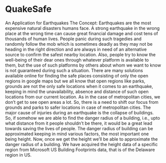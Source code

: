 # QuakeSafe 
An Application for Earthquakes 
The Concept:
Earthquakes are the most expensive natural disasters humans face. A strong earthquake in the wrong place at the wrong time can cause great financial damage and cost tens of thousands of human lives. People panic during such tragedies and randomly follow the mob which is sometimes deadly as they may not be heading in the right direction and are always in need of an alternative source to confirm the safest nearby location. Also, people try to know the well-being of their dear ones through whatever platform is available to them, but the use of such platforms by others about whom we want to know is not guaranteed during such a situation. 
There are many solutions available online for finding the safe places consisting of only the open regions in google maps but we all know that open regions like parks, grounds are not the only safe locations when it comes to an earthquake, keeping in mind the unavailability, absence and distance of such open locations from our current location. 
As in the case of metropolitan cities, we don’t get to see open areas a lot. So, there is a need to shift our focus from grounds and parks to safer locations in case of metropolitan cities. 
The major cause of injuries during an earthquake is the collapse of buildings. So, if somehow we are able to find the danger radius of a building, i.e., upto what distance from it people shouldn’t be there, it would be a great lead towards saving the lives of people. The danger radius of building can be approximated keeping in mind various factors, the most important one being height. Now, once we get the height we’ll be able to approximate the danger radius of a building. 
We have acquired the height data of a specific region from Microsoft US Building Footprints data, that is of the Delaware region in US. 
